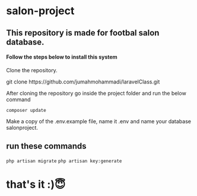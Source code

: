 # salon-project
<h2>This repository is made for footbal salon database.</h2>
<h4>Follow the steps below to install this system</h4>
Clone the repository.
<p>git clone https://github.com/jumahmohammadi/laravelClass.git</p>

<p>After cloning the repository go inside the project folder and run the below command</p>
<code>composer update</code>

<p>Make a copy of the .env.example file, name it .env and name your database salonproject.</p>
<h2>run these commands</h2>
<code>php artisan migrate</code>
<code>php artisan key:generate</code>

<h1>that's it :)😇</h1>
